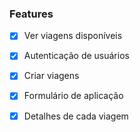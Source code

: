 


### Features

- [x] Ver viagens disponíveis
- [x] Autenticação de usuários
- [x] Criar viagens
- [x] Formulário de aplicação
- [x] Detalhes de cada viagem


